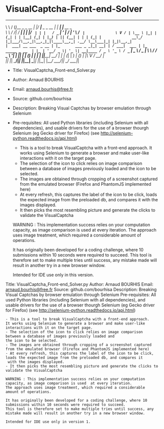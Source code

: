 # VisualCaptcha-Front-end-Solver

 __     ___                 _  ____            _       _                        
 \ \   / (_)___ _   _  __ _| |/ ___|__ _ _ __ | |_ ___| |__   __ _              
  \ \ / /| / __| | | |/ _` | | |   / _` | '_ \| __/ __| '_ \ / _` |             
   \ V / | \__ \ |_| | (_| | | |__| (_| | |_) | || (__| | | | (_| |             
  __\_/  |_|___/\__,_|\__,_|_|\____\__,_| .__/ \__\___|_| |_|\__,_|             
 |  ___| __ ___  _ __ | |_       ___ _ _|_| __| | / ___|  ___ | |_   _____ _ __ 
 | |_ | '__/ _ \| '_ \| __|____ / _ \ '_ \ / _` | \___ \ / _ \| \ \ / / _ \ '__|
 |  _|| | | (_) | | | | ||_____|  __/ | | | (_| |  ___) | (_) | |\ V /  __/ |   
 |_|  |_|  \___/|_| |_|\__|     \___|_| |_|\__,_| |____/ \___/|_| \_/ \___|_|   
                                                                                

* Title:                  VisualCaptcha_Front-end_Solver.py
* Author:                 Arnaud BOURHIS
* Email:                  arnaud.bourhis@free.fr
* Source:                 github.com/bourhisa
* Description:            Breaking Visual Captchas by browser emulation through Selenium
* Pre-requisites:         All used Python libraries (including Selenium with all dependencies), and usable drivers
                        for the use of a browser thourgh Selenium (eg Gecko driver for Firefox)
                        (see http://selenium-python.readthedocs.io/api.html)


    - This is a tool to break VisualCaptcha with a front-end approach.
    It works using Selenium to generate a browser and make user-like interactions with it on the target page.
    - The selection of the icon to click relies on image comparison between a database of images previously loaded and
    the icon to be selected.
    - The images are obtained through cropping of a screenshot captured from the emulated browser (Firefox and PhantomJS implemented here)
    - At every refresh, this captures the label of the icon to be click, loads the expected image from the preloaded db, and compares it
     with the images displayed.
    - It then picks the most resembling picture and generate the clicks to validate the VisualCaptcha

    WARNING : This implementation success relies on your computation capacity, as image comparison is used  at every iteration.
    The approach uses image treatment, which required a considerable amount of operations.

    It has originally been developed for a coding challenge, where 10 submissions within 10 seconds were required to succeed.
    This tool is therefore set to make multiple tries until success, any mistake made will result in another try in a new browser window.

    Intended for IDE use only in this version.


Title:                  VisualCaptcha_Front-end_Solver.py
Author:                 Arnaud BOURHIS
Email:                  arnaud.bourhis@free.fr
Source:                 github.com/bourhisa
Description:            Breaking Visual Captchas by browser emulation through Selenium
Pre-requisites:         All used Python libraries (including Selenium with all dependencies), and usable drivers
                        for the use of a browser thourgh Selenium (eg Gecko driver for Firefox)
                        (see http://selenium-python.readthedocs.io/api.html)


    - This is a tool to break VisualCaptcha with a front-end approach.
    It works using Selenium to generate a browser and make user-like interactions with it on the target page.
    - The selection of the icon to click relies on image comparison between a database of images previously loaded and
    the icon to be selected.
    - The images are obtained through cropping of a screenshot captured from the emulated browser (Firefox and PhantomJS implemented here)
    - At every refresh, this captures the label of the icon to be click, loads the expected image from the preloaded db, and compares it
     with the images displayed.
    - It then picks the most resembling picture and generate the clicks to validate the VisualCaptcha

    WARNING : This implementation success relies on your computation capacity, as image comparison is used  at every iteration.
    The approach uses image treatment, which required a considerable amount of operations.

    It has originally been developed for a coding challenge, where 10 submissions within 10 seconds were required to succeed.
    This tool is therefore set to make multiple tries until success, any mistake made will result in another try in a new browser window.

    Intended for IDE use only in version 1.
